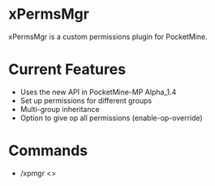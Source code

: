 xPermsMgr
=========

xPermsMgr is a custom permissions plugin for PocketMine.

Current Features
================

- Uses the new API in PocketMine-MP Alpha_1.4
- Set up permissions for different groups
- Multi-group inheritance
- Option to give op all permissions (enable-op-override)


Commands
========

- /xpmgr <>


